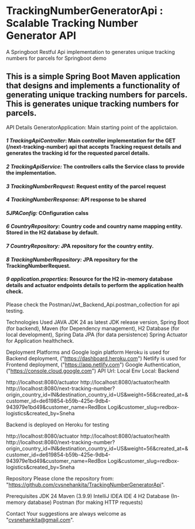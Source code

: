 # TrackingNumberGeneratorApi : Scalable Tracking Number Generator API
A Springboot Restful Api implementation to generates unique tracking numbers for parcels for Springboot demo


## This is a simple Spring Boot Maven application that designs and implements a functionality of generating unique tracking numbers for parcels. This is generates unique tracking numbers for parcels.

API Details
GeneratorApplication: Main starting point of the applictaion.
#### *1 TrackingApiController*: Main controller implementation for the GET (/next-tracking-number) api that accepts Tracking request details and generates the tracking id for the requested parcel details.
#### *2 TrackingApiService:* The controllers calls the Service class to provide the implementation.
#### *3 TrackingNumberRequest:* Request entity of the parcel request
#### *4 TrackingNumberResponse:* API response to be shared
#### *5JPAConfig:* COnfiguration calss
#### *6 CountryRepository:* Country code and country name mapping entity. Stored in the H2 database by default.
#### *7 CountryRepository:* JPA repository for the country entity.
#### *8 TrackingNumberRepository:* JPA repository for the TrackingNumberRequest.
#### *9 application.properties:* Resource for the H2 in-memory database details and actuator endpoints details to perform the application health check.

Please check the Postman/Jwt_Backend_Api.postman_collection for api testing.

Technologies Used
JAVA JDK 24 as latest JDK release version, Spring Boot (for backend), Maven (for Dependency management), H2 Database (for local development), Spring Data JPA (for data persistence) Spring Actuator for Application healthcheck.

Deployment Platforms and Google login platform
Heroku is used for Backend deployment, ("https://dashboard.heroku.com")
Netlify is used for Frontend deployment, ("https://app.netlify.com")
Google Authentication, ("https://console.cloud.google.com")
API Url: Local Env
Local: Backend

http://localhost:8080/actuator
http://localhost:8080/actuator/health
http://localhost:8080/next-tracking-number?origin_country_id=IN&destination_country_id=US&weight=56&created_at=&customer_id=de619854-b59b-425e-9db4-943979e1bd49&customer_name=RedBox Logi&customer_slug=redbox-logistics&created_by=Sneha

Backend is deployed on Heroku for testing

http://localhost:8080/actuator
http://localhost:8080/actuator/health
http://localhost:8080/next-tracking-number?origin_country_id=IN&destination_country_id=US&weight=56&created_at=&customer_id=de619854-b59b-425e-9db4-943979e1bd49&customer_name=RedBox Logi&customer_slug=redbox-logistics&created_by=Sneha

Repository
Please clone the repository from: "https://github.com/cvsnehankita/TrackingNumberGeneratorApi".

Prerequisites
JDK 24
Maven (3.9.9)
IntelliJ IDEA IDE 4 H2 Database (In-memory database)
Postman (for making HTTP requests)

Contact
Your suggestions are always welcome as "cvsnehankita@gmail.com".